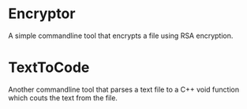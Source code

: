 # Encryptor

A simple commandline tool that encrypts a file using RSA encryption.


# TextToCode

Another commandline tool that parses a text file to a C++ void function which couts the text from the file.
